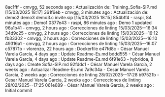 8ac1fff - cmvgg, 52 seconds ago : Actualización de: Training_Sofia-SIP.md  [15/03/2025 18:17]
361f6eb - cmvgg, 3 minutes ago : Actualización de: demo2 demo3 demo3.c invite.sip  [15/03/2025 18:15]
854bff4 - raspi, 84 minutes ago : Demo1
0377e43 - raspi, 86 minutes ago : Demo 1 updated
96a1b41 - cmvgg, 2 hours ago : Correcciones de linting 15/03/2025--16:34
34d9c25 - cmvgg, 2 hours ago : Correcciones de linting 15/03/2025--16:12
fb33302 - cmvgg, 2 hours ago : Correcciones de linting 15/03/2025--16:10
49316a1 - cmvgg, 2 hours ago : Correcciones de linting 15/03/2025--16:07
c57871b - vlorenzo, 22 hours ago : Dockerfile
e47fd8c - César Manuel Varela García, 4 days ago : Update Readme-Es.md
bddd555 - César Manuel Varela García, 4 days ago : Update Readme-Es.md
6f91e63 - hybridoa, 8 days ago : Create Sofia-SIP.md
92fddc1 - César Manuel Varela García, 2 weeks ago : Actualizar Readme-Es.md
7a9c34a - Cesar Manuel Varela Garcia, 2 weeks ago : Correcciones de linting 28/02/2025--17:28
b97521b - Cesar Manuel Varela Garcia, 2 weeks ago : Correcciones de linting 28/02/2025--17:25
061e689 - César Manuel Varela García, 2 weeks ago : Initial commit
